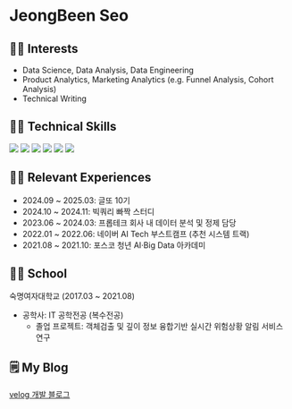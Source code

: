 # JeongBeen Seo

## 🙆‍♀️ Interests
- Data Science, Data Analysis, Data Engineering
- Product Analytics, Marketing Analytics (e.g. Funnel Analysis, Cohort Analysis)
- Technical Writing

## 👩‍💻 Technical Skills
<img src="https://img.shields.io/badge/Google BigQuery-669DF6?style=for-the-badge&logo=bigquery&logoColor=white"> <img src="https://img.shields.io/badge/Microsoft SQL Server-CC2927?style=flat-square&logo=microsoftsqlserver&logoColor=white"/> <img src="https://img.shields.io/badge/Python-3776AB?style=flat-square&logo=Python&logoColor=white"/> <img src="https://img.shields.io/badge/Pandas-150458?style=flat-square&logo=Pandas&logoColor=white"/> <img src="https://img.shields.io/badge/plotly-3F4F75.svg?style=for-the-badge&logo=plotly&logoColor=white"/> <img src="https://img.shields.io/badge/Scikit Learn-F7931E?style=flat-square&logo=scikitlearn&logoColor=white"/> 

## 🚶‍♀️ Relevant Experiences
- 2024.09 ~ 2025.03: 글또 10기
- 2024.10 ~ 2024.11: 빅쿼리 빠짝 스터디
- 2023.06 ~ 2024.03: 프롭테크 회사 내 데이터 분석 및 정제 담당
- 2022.01 ~ 2022.06: 네이버 AI Tech 부스트캠프 (추천 시스템 트랙)
- 2021.08 ~ 2021.10: 포스코 청년 AI·Big Data 아카데미

## 👩‍🎓 School
숙명여자대학교 (2017.03 ~ 2021.08)
- 공학사: IT 공학전공 (복수전공)
  - 졸업 프로젝트: 객체검출 및 깊이 정보 융합기반 실시간 위험상황 알림 서비스 연구
 
## 🗒️ My Blog
[velog 개발 블로그](https://velog.io/@claire1125/posts)  
